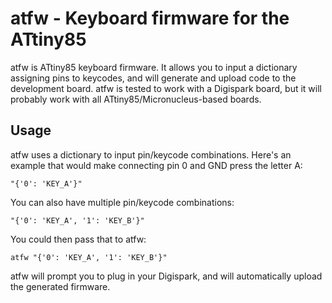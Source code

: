 # atfw - Keyboard firmware for the ATtiny85
atfw is ATtiny85 keyboard firmware. It allows you to input a dictionary assigning pins to keycodes, and will generate and upload code to the development board. atfw is tested to work with a Digispark board, but it will probably work with all ATtiny85/Micronucleus-based boards. 

## Usage

atfw uses a dictionary to input pin/keycode combinations. Here's an example that would make connecting pin 0 and GND press the letter A:

`"{'0': 'KEY_A'}"`

You can also have multiple pin/keycode combinations:

`"{'0': 'KEY_A', '1': 'KEY_B'}"`

You could then pass that to atfw:

`atfw "{'0': 'KEY_A', '1': 'KEY_B'}"`

atfw will prompt you to plug in your Digispark, and will automatically upload the generated firmware. 
